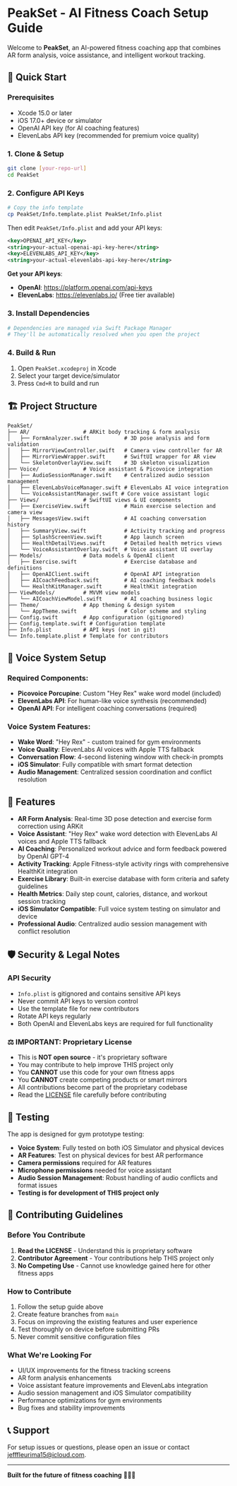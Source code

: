 # PeakSet - AI Fitness Coach Setup Guide

Welcome to **PeakSet**, an AI-powered fitness coaching app that combines AR form analysis, voice assistance, and intelligent workout tracking.

## 🚀 Quick Start

### Prerequisites
- Xcode 15.0 or later
- iOS 17.0+ device or simulator
- OpenAI API key (for AI coaching features)
- ElevenLabs API key (recommended for premium voice quality)

### 1. Clone & Setup
```bash
git clone [your-repo-url]
cd PeakSet
```

### 2. Configure API Keys
```bash
# Copy the info template
cp PeakSet/Info.template.plist PeakSet/Info.plist
```

Then edit `PeakSet/Info.plist` and add your API keys:
```xml
<key>OPENAI_API_KEY</key>
<string>your-actual-openai-api-key-here</string>
<key>ELEVENLABS_API_KEY</key>
<string>your-actual-elevenlabs-api-key-here</string>
```

**Get your API keys**:
- **OpenAI**: https://platform.openai.com/api-keys
- **ElevenLabs**: https://elevenlabs.io/ (Free tier available)

### 3. Install Dependencies
```bash
# Dependencies are managed via Swift Package Manager
# They'll be automatically resolved when you open the project
```

### 4. Build & Run
1. Open `PeakSet.xcodeproj` in Xcode
2. Select your target device/simulator
3. Press `Cmd+R` to build and run

## 🏗️ Project Structure

```
PeakSet/
├── AR/                 # ARKit body tracking & form analysis
│   ├── FormAnalyzer.swift           # 3D pose analysis and form validation
│   ├── MirrorViewController.swift   # Camera view controller for AR
│   ├── MirrorViewWrapper.swift      # SwiftUI wrapper for AR view
│   └── SkeletonOverlayView.swift    # 3D skeleton visualization
├── Voice/              # Voice assistant & Picovoice integration
│   ├── AudioSessionManager.swift    # Centralized audio session management
│   ├── ElevenLabsVoiceManager.swift # ElevenLabs AI voice integration
│   └── VoiceAssistantManager.swift # Core voice assistant logic
├── Views/              # SwiftUI views & UI components
│   ├── ExerciseView.swift           # Main exercise selection and camera view
│   ├── MessagesView.swift           # AI coaching conversation history
│   ├── SummaryView.swift            # Activity tracking and progress
│   ├── SplashScreenView.swift       # App launch screen
│   ├── HealthDetailViews.swift      # Detailed health metrics views
│   └── VoiceAssistantOverlay.swift  # Voice assistant UI overlay
├── Models/             # Data models & OpenAI client
│   ├── Exercise.swift               # Exercise database and definitions
│   ├── OpenAIClient.swift           # OpenAI API integration
│   ├── AICoachFeedback.swift        # AI coaching feedback models
│   └── HealthKitManager.swift       # HealthKit integration
├── ViewModels/         # MVVM view models
│   └── AICoachViewModel.swift       # AI coaching business logic
├── Theme/              # App theming & design system
│   └── AppTheme.swift               # Color scheme and styling
├── Config.swift        # App configuration (gitignored)
├── Config.template.swift # Configuration template
├── Info.plist          # API keys (not in git)
└── Info.template.plist # Template for contributors
```

## 🎤 Voice System Setup

### **Required Components:**
- **Picovoice Porcupine**: Custom "Hey Rex" wake word model (included)
- **ElevenLabs API**: For human-like voice synthesis (recommended)
- **OpenAI API**: For intelligent coaching conversations (required)

### **Voice System Features:**
- **Wake Word**: "Hey Rex" - custom trained for gym environments
- **Voice Quality**: ElevenLabs AI voices with Apple TTS fallback
- **Conversation Flow**: 4-second listening window with check-in prompts
- **iOS Simulator**: Fully compatible with smart format detection
- **Audio Management**: Centralized session coordination and conflict resolution

## 🔑 Features

- **AR Form Analysis**: Real-time 3D pose detection and exercise form correction using ARKit
- **Voice Assistant**: "Hey Rex" wake word detection with ElevenLabs AI voices and Apple TTS fallback
- **AI Coaching**: Personalized workout advice and form feedback powered by OpenAI GPT-4
- **Activity Tracking**: Apple Fitness-style activity rings with comprehensive HealthKit integration
- **Exercise Library**: Built-in exercise database with form criteria and safety guidelines
- **Health Metrics**: Daily step count, calories, distance, and workout session tracking
- **iOS Simulator Compatible**: Full voice system testing on simulator and device
- **Professional Audio**: Centralized audio session management with conflict resolution

## 🛡️ Security & Legal Notes

### **API Security**
- `Info.plist` is gitignored and contains sensitive API keys
- Never commit API keys to version control
- Use the template file for new contributors
- Rotate API keys regularly
- Both OpenAI and ElevenLabs keys are required for full functionality

### **⚖️ IMPORTANT: Proprietary License**
- This is **NOT open source** - it's proprietary software
- You may contribute to help improve THIS project only
- You **CANNOT** use this code for your own fitness apps
- You **CANNOT** create competing products or smart mirrors
- All contributions become part of the proprietary codebase
- Read the [LICENSE](LICENSE) file carefully before contributing

## 📱 Testing

The app is designed for gym prototype testing:
- **Voice System**: Fully tested on both iOS Simulator and physical devices
- **AR Features**: Test on physical devices for best AR performance
- **Camera permissions** required for AR features
- **Microphone permissions** needed for voice assistant
- **Audio Session Management**: Robust handling of audio conflicts and format issues
- **Testing is for development of THIS project only**

## 🤝 Contributing Guidelines

### **Before You Contribute**
1. **Read the LICENSE** - Understand this is proprietary software
2. **Contributor Agreement** - Your contributions help THIS project only
3. **No Competing Use** - Cannot use knowledge gained here for other fitness apps

### **How to Contribute**
1. Follow the setup guide above
2. Create feature branches from `main`
3. Focus on improving the existing features and user experience
4. Test thoroughly on device before submitting PRs
5. Never commit sensitive configuration files

### **What We're Looking For**
- UI/UX improvements for the fitness tracking screens
- AR form analysis enhancements
- Voice assistant feature improvements and ElevenLabs integration
- Audio session management and iOS Simulator compatibility
- Performance optimizations for gym environments
- Bug fixes and stability improvements

## 📞 Support

For setup issues or questions, please open an issue or contact jefffleurima15@icloud.com.

---

**Built for the future of fitness coaching** 🏋️‍♂️✨
